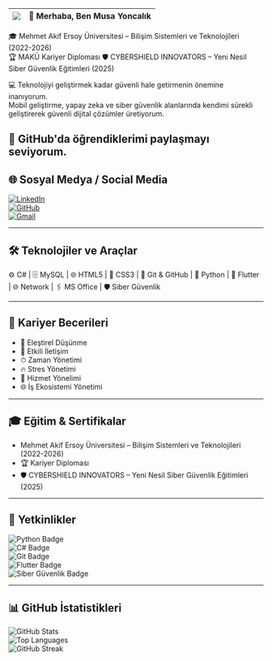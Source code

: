| ![](https://komarev.com/ghpvc/?username=musayoncalik&color=blue) |  👋 Merhaba, Ben Musa Yoncalık |
|---|---|

🎓 Mehmet Akif Ersoy Üniversitesi – Bilişim Sistemleri ve Teknolojileri (2022-2026)  
🏆 MAKÜ Kariyer Diploması 
🛡️ CYBERSHIELD INNOVATORS – Yeni Nesil Siber Güvenlik Eğitimleri (2025) 

💻 Teknolojiyi geliştirmek kadar güvenli hale getirmenin önemine inanıyorum.    
Mobil geliştirme, yapay zeka ve siber güvenlik alanlarında kendimi sürekli geliştirerek güvenli dijital çözümler üretiyorum. 

🚀 GitHub'da öğrendiklerimi paylaşmayı seviyorum.
---

## 🌐 Sosyal Medya / Social Media
[![LinkedIn](https://img.shields.io/badge/LinkedIn-0077B5?style=for-the-badge&logo=linkedin&logoColor=white)](https://www.linkedin.com/in/musayoncalik/)  
[![GitHub](https://img.shields.io/badge/GitHub-181717?style=for-the-badge&logo=github&logoColor=white)](https://github.com/musayoncalik)  
[![Gmail](https://img.shields.io/badge/Gmail-D14836?style=for-the-badge&logo=gmail&logoColor=white)](mailto:musayoncalik100@gmail.com)

---

## 🛠️ Teknolojiler ve Araçlar
⚙️ C# | 🗄 MySQL | 🌐 HTML5 | 🎨 CSS3 | 🔄 Git & GitHub | 🐍 Python | 📱 Flutter | 🌐 Network | 🖇 MS Office | 🛡️ Siber Güvenlik  

---

## 🧠 Kariyer Becerileri
- 🧠 Eleştirel Düşünme 
- 💬 Etkili İletişim 
- ⏱ Zaman Yönetimi 
- 🔥 Stres Yönetimi 
- 🤝 Hizmet Yönelimi  
- 🌐 İş Ekosistemi Yönetimi 

---

## 🎓 Eğitim & Sertifikalar 
- Mehmet Akif Ersoy Üniversitesi – Bilişim Sistemleri ve Teknolojileri (2022-2026)  
- 🏆 Kariyer Diploması  
- 🛡️ CYBERSHIELD INNOVATORS – Yeni Nesil Siber Güvenlik Eğitimleri (2025) 
---

## 🏅 Yetkinlikler
![Python Badge](https://img.shields.io/badge/Python-3776AB?style=for-the-badge&logo=python&logoColor=white)  
![C# Badge](https://img.shields.io/badge/C%23-239120?style=for-the-badge&logo=c-sharp&logoColor=white)  
![Git Badge](https://img.shields.io/badge/Git-F05032?style=for-the-badge&logo=git&logoColor=white)  
![Flutter Badge](https://img.shields.io/badge/Flutter-02569B?style=for-the-badge&logo=flutter&logoColor=white)  
![Siber Güvenlik Badge](https://img.shields.io/badge/Siber%20Güvenlik-0288D1?style=for-the-badge&logo=shield&logoColor=white)

---

## 📊 GitHub İstatistikleri
![GitHub Stats](https://github-readme-stats.vercel.app/api?username=musayoncalik&show_icons=true&theme=tokyonight)  
![Top Languages](https://github-readme-stats.vercel.app/api/top-langs/?username=musayoncalik&layout=compact&theme=tokyonight)  
![GitHub Streak](https://github-readme-streak-stats.herokuapp.com/?user=musayoncalik&theme=tokyonight)  
